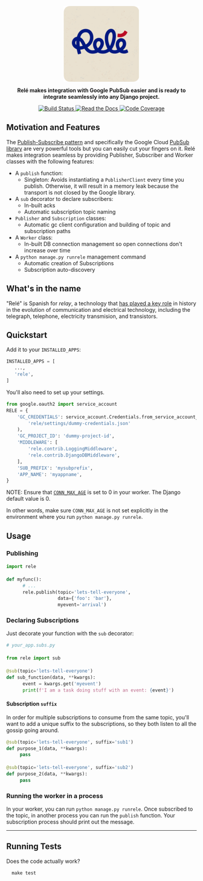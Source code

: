 <p align="center">
    <img src="docs/_static/rele_logo.png" align="center" height="200">
</p>

<p align="center">
    <strong>
        Relé makes integration with Google PubSub easier and is ready to 
        integrate seamlessly into any Django project.
    </strong>
</p>

<p align="center">
    <a href="https://travis-ci.org/mercadona/rele">
        <img src="https://travis-ci.org/mercadona/rele.svg?branch=master"
             alt="Build Status">
    </a>
    <a href="https://mercadonarele.readthedocs.io/en/latest/?badge=latest">
        <img src="https://readthedocs.org/projects/mercadonarele/badge/?version=latest"
             alt="Read the Docs">
    </a>
    <a href="https://codecov.io/gh/mercadona/rele">
        <img src="https://codecov.io/gh/mercadona/rele/branch/master/graph/badge.svg"
             alt="Code Coverage">
    </a>
</p>


## Motivation and Features

The [Publish-Subscribe pattern](https://en.wikipedia.org/wiki/Publish%E2%80%93subscribe_pattern) and specifically the Google Cloud [PubSub library](https://pypi.org/project/google-cloud-pubsub/) are very powerful tools but you can easily cut your fingers on it. Relé makes integration seamless by providing Publisher, Subscriber and Worker classes with the following features:

* A `publish` function:
  * Singleton: Avoids instantiating a `PublisherClient` every time you publish. Otherwise, it will result in a memory leak because the transport is not closed by the Google library.
* A `sub` decorator to declare subscribers:
  * In-built acks
  * Automatic subscription topic naming
* `Publisher` and `Subscription` classes:
  * Automatic gc client configuration and building of topic and subscription paths
* A `Worker` class:
  * In-built DB connection management so open connections don't increase over time
* A `python manage.py runrele` management command
  * Automatic creation of Subscriptions
  * Subscription auto-discovery

## What's in the name

"Relé" is Spanish for *relay*, a technology that [has played a key role](https://technicshistory.wordpress.com/2017/01/29/the-relay/) in history in the evolution of communication and electrical technology, including the telegraph, telephone, electricity transmision, and transistors.

## Quickstart

Add it to your `INSTALLED_APPS`:

```python
INSTALLED_APPS = [
   ...,
   'rele',
]
```

You'll also need to set up your settings.

```python
from google.oauth2 import service_account
RELE = {
    'GC_CREDENTIALS': service_account.Credentials.from_service_account_file(
        'rele/settings/dummy-credentials.json'
    ),
    'GC_PROJECT_ID': 'dummy-project-id',
    'MIDDLEWARE': [
        'rele.contrib.LoggingMiddleware',
        'rele.contrib.DjangoDBMiddleware',
    ],
    'SUB_PREFIX': 'mysubprefix',
    'APP_NAME': 'myappname',
}
```

NOTE: Ensure that [`CONN_MAX_AGE`](https://docs.djangoproject.com/en/2.2/ref/settings/#conn-max-age)
is set to 0 in your worker. The Django default value is 0.

In other words, make sure `CONN_MAX_AGE` is not set explicitly in the environment where you run
 `python manage.py runrele`.

## Usage

### Publishing

```python
import rele

def myfunc():
      # ...
      rele.publish(topic='lets-tell-everyone',
                   data={'foo': 'bar'},
                   myevent='arrival')
```

### Declaring Subscriptions

Just decorate your function with the `sub` decorator:

```python
# your_app.subs.py

from rele import sub

@sub(topic='lets-tell-everyone')
def sub_function(data, **kwargs):
      event = kwargs.get('myevent')
      print(f'I am a task doing stuff with an event: {event}')
```

#### Subscription `suffix`

In order for multiple subscriptions to consume from the same topic, you'll want to add
a unique suffix to the subscriptions, so they both listen to all the gossip going around.

```python
@sub(topic='lets-tell-everyone', suffix='sub1')
def purpose_1(data, **kwargs):
     pass

@sub(topic='lets-tell-everyone', suffix='sub2')
def purpose_2(data, **kwargs):
     pass
```

### Running the worker in a process

In your worker, you can run `python manage.py runrele`. Once subscribed to
the topic, in another process you can run the `publish` function. Your subscription process
should print out the message.

----

## Running Tests

Does the code actually work?

      make test
